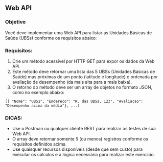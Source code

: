 ﻿## Web API

### Objetivo

Você deve implementar uma Web API para listar as Unidades Básicas de Saúde (UBSs) conforme os requisitos abaixo:

### Requisitos:

1. Crie um método acessível por HTTP GET para expor os dados da Web API.
2. Este método deve retornar uma lista das 5 UBSs (Unidades Básicas de Saúde) mas próximas de um ponto (latitude e longitude) e ordenada por avaliação de desempenho (da mais alta para a mais baixa).
3. O retorno do método deve ser um array de objetos no formato JSON, como no exemplo abaixo:
```
[{ "Nome": "UBS1", "Endereco": "R. das UBSs, 123", "Avaliacao": "Desempenho acima da média"}, ...]
```

### DICAS:

- Use o Postman ou qualquer cliente REST para realizar os testes de sua Web API.
- O array deve retornar somente 5 (ou menos) registros conforme os requisitos definidos acima.
- Use quaisquer recursos disponíveis (desde que sem custo) para executar os cálculos e a lógica necessária para realizar este exercício.
